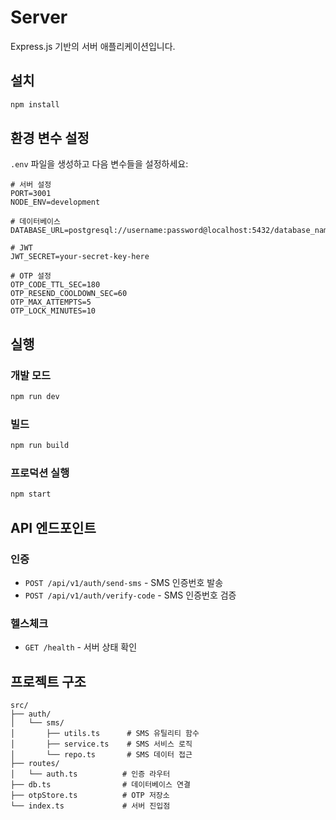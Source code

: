 # Server

Express.js 기반의 서버 애플리케이션입니다.

## 설치

```bash
npm install
```

## 환경 변수 설정

`.env` 파일을 생성하고 다음 변수들을 설정하세요:

```env
# 서버 설정
PORT=3001
NODE_ENV=development

# 데이터베이스
DATABASE_URL=postgresql://username:password@localhost:5432/database_name

# JWT
JWT_SECRET=your-secret-key-here

# OTP 설정
OTP_CODE_TTL_SEC=180
OTP_RESEND_COOLDOWN_SEC=60
OTP_MAX_ATTEMPTS=5
OTP_LOCK_MINUTES=10
```

## 실행

### 개발 모드
```bash
npm run dev
```

### 빌드
```bash
npm run build
```

### 프로덕션 실행
```bash
npm start
```

## API 엔드포인트

### 인증
- `POST /api/v1/auth/send-sms` - SMS 인증번호 발송
- `POST /api/v1/auth/verify-code` - SMS 인증번호 검증

### 헬스체크
- `GET /health` - 서버 상태 확인

## 프로젝트 구조

```
src/
├── auth/
│   └── sms/
│       ├── utils.ts      # SMS 유틸리티 함수
│       ├── service.ts    # SMS 서비스 로직
│       └── repo.ts       # SMS 데이터 접근
├── routes/
│   └── auth.ts          # 인증 라우터
├── db.ts                # 데이터베이스 연결
├── otpStore.ts          # OTP 저장소
└── index.ts             # 서버 진입점
```
